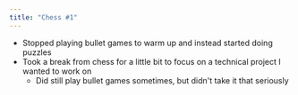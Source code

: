 ```yaml
---
title: "Chess #1"
---
```


* Stopped playing bullet games to warm up and instead started doing puzzles
* Took a break from chess for a little bit to focus on a technical project I wanted to work on
  * Did still play bullet games sometimes, but didn't take it that seriously
